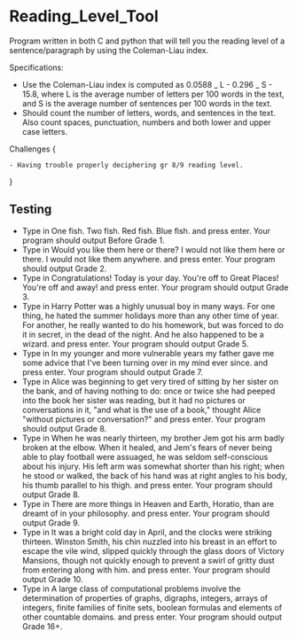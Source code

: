 # Reading_Level_Tool

Program written in both C and python that will tell you the reading level of a sentence/paragraph by using the Coleman-Liau index.

Specifications:

- Use the Coleman-Liau index is computed as 0.0588 _ L - 0.296 _ S - 15.8, where L is the average number of letters per 100 words in the text, and S is the average number of sentences per 100 words in the text.
- Should count the number of letters, words, and sentences in the text. Also count spaces, punctuation, numbers and both lower and upper case letters.

Challenges {

    - Having trouble properly deciphering gr 8/9 reading level.

}

## Testing

- Type in One fish. Two fish. Red fish. Blue fish. and press enter. Your program should output Before Grade 1.
- Type in Would you like them here or there? I would not like them here or there. I would not like them anywhere. and press enter. Your program should output Grade 2.
- Type in Congratulations! Today is your day. You're off to Great Places! You're off and away! and press enter. Your program should output Grade 3.
- Type in Harry Potter was a highly unusual boy in many ways. For one thing, he hated the summer holidays more than any other time of year. For another, he really wanted to do his homework, but was forced to do it in secret, in the dead of the night. And he also happened to be a wizard. and press enter. Your program should output Grade 5.
- Type in In my younger and more vulnerable years my father gave me some advice that I've been turning over in my mind ever since. and press enter. Your program should output Grade 7.
- Type in Alice was beginning to get very tired of sitting by her sister on the bank, and of having nothing to do: once or twice she had peeped into the book her sister was reading, but it had no pictures or conversations in it, "and what is the use of a book," thought Alice "without pictures or conversation?" and press enter. Your program should output Grade 8.
- Type in When he was nearly thirteen, my brother Jem got his arm badly broken at the elbow. When it healed, and Jem's fears of never being able to play football were assuaged, he was seldom self-conscious about his injury. His left arm was somewhat shorter than his right; when he stood or walked, the back of his hand was at right angles to his body, his thumb parallel to his thigh. and press enter. Your program should output Grade 8.
- Type in There are more things in Heaven and Earth, Horatio, than are dreamt of in your philosophy. and press enter. Your program should output Grade 9.
- Type in It was a bright cold day in April, and the clocks were striking thirteen. Winston Smith, his chin nuzzled into his breast in an effort to escape the vile wind, slipped quickly through the glass doors of Victory Mansions, though not quickly enough to prevent a swirl of gritty dust from entering along with him. and press enter. Your program should output Grade 10.
- Type in A large class of computational problems involve the determination of properties of graphs, digraphs, integers, arrays of integers, finite families of finite sets, boolean formulas and elements of other countable domains. and press enter. Your program should output Grade 16+.
